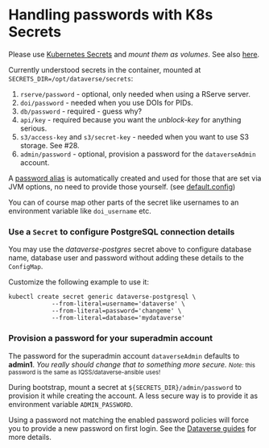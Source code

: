 # Handling passwords with K8s Secrets
Please use [Kubernetes Secrets](https://kubernetes.io/docs/concepts/configuration/secret/) and *mount them as volumes*.
See also [here](https://kubernetes.io/docs/tasks/inject-data-application/distribute-credentials-secure/#create-a-pod-that-has-access-to-the-secret-data-through-a-volume).

Currently understood secrets in the container, mounted at `SECRETS_DIR=/opt/dataverse/secrets`:
1. `rserve/password` - optional, only needed when using a RServe server.
2. `doi/password` - needed when you use DOIs for PIDs.
3. `db/password` - required - guess why?
4. `api/key` - required because you want the *unblock-key* for anything serious.
5. `s3/access-key` and `s3/secret-key` - needed when you want to use S3 storage. See #28.
6. `admin/password` - optional, provision a password for the `dataverseAdmin` account.

A [password alias](https://docs.oracle.com/cd/E19798-01/821-1751/ghgqc/index.html)
is automatically created and used for those that are set via JVM options, no need
to provide those yourself. (see [default.config](https://github.com/IQSS/dataverse-kubernetes/blob/master/docker/dataverse-k8s/bin/default.config))

You can of course map other parts of the secret like usernames to an environment
variable like `doi_username` etc.

### Use a `Secret` to configure PostgreSQL connection details
You may use the *dataverse-postgres* secret above to configure database name,
database user and password without adding these details to the `ConfigMap`.

Customize the following example to use it:
```
kubectl create secret generic dataverse-postgresql \
            --from-literal=username='dataverse' \
            --from-literal=password='changeme' \
            --from-literal=database='mydataverse'
```

### Provision a password for your superadmin account
The password for the superadmin account `dataverseAdmin` defaults to
**admin1**. *You really should change that to something more secure.*
<small>*Note:* this password is the same as IQSS/dataverse-ansible uses!</small>

During bootstrap, mount a secret at `${SECRETS_DIR}/admin/password` to provision
it while creating the account. A less secure way is to provide it as environment
variable `ADMIN_PASSWORD`.

Using a password not matching the enabled password policies will force you
to provide a new password on first login. See the [Dataverse guides](http://guides.dataverse.org/en/latest/installation/config.html#enforce-strong-passwords-for-user-accounts) for more details.
